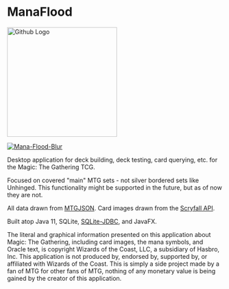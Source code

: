  # ManaFlood
 
 <img src="https://ibb.co/XFZRghJ" width="256" height="256" title="Github Logo">
 
 <a href="https://ibb.co/XFZRghJ"><img src="https://i.ibb.co/XFZRghJ/Mana-Flood-Blur.jpg" alt="Mana-Flood-Blur" border="0"></a>
 
Desktop application for deck building, deck testing, card querying, etc. for the Magic: The Gathering TCG.

Focused on covered "main" MTG sets - not silver bordered sets like Unhinged. This functionality might be supported in the future, but as of now they are not.

All data drawn from [MTGJSON](https://mtgjson.com/). Card images drawn from the [Scryfall API](https://scryfall.com/docs/api).

Built atop Java 11, SQLite, [SQLite-JDBC](https://bitbucket.org/xerial/sqlite-jdbc/downloads/), and JavaFX.

The literal and graphical information presented on this application about Magic: The Gathering, including card images, the mana symbols, and Oracle text, is copyright Wizards of the Coast, LLC, a subsidiary of Hasbro, Inc. This application is not produced by, endorsed by, supported by, or affiliated with Wizards of the Coast. This is simply a side project made by a fan of MTG for other fans of MTG, nothing of any monetary value is being gained by the creator of this application.
